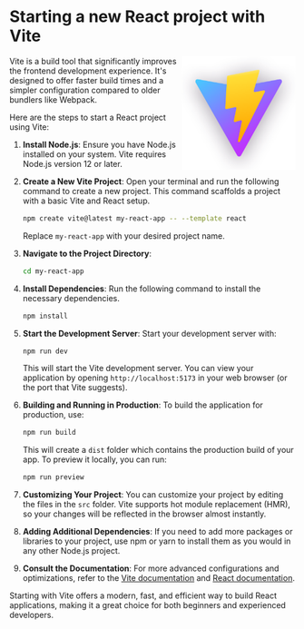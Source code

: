 # Starting a new React project with Vite

<img src="./images/vitelogo.png" width="200" align="right">

Vite is a build tool that significantly improves the frontend development experience. It's designed to offer faster build times and a simpler configuration compared to older bundlers like Webpack.

Here are the steps to start a React project using Vite:

1. **Install Node.js**: Ensure you have Node.js installed on your system. Vite requires Node.js version 12 or later.

2. **Create a New Vite Project**: Open your terminal and run the following command to create a new project. This command scaffolds a project with a basic Vite and React setup.

   ```bash
   npm create vite@latest my-react-app -- --template react
   ```

   Replace `my-react-app` with your desired project name.

3. **Navigate to the Project Directory**:

   ```bash
   cd my-react-app
   ```

4. **Install Dependencies**: Run the following command to install the necessary dependencies.

   ```bash
   npm install
   ```

5. **Start the Development Server**: Start your development server with:

   ```bash
   npm run dev
   ```

   This will start the Vite development server. You can view your application by opening `http://localhost:5173` in your web browser (or the port that Vite suggests).

6. **Building and Running in Production**: To build the application for production, use:

   ```bash
   npm run build
   ```

   This will create a `dist` folder which contains the production build of your app. To preview it locally, you can run:

   ```bash
   npm run preview
   ```

7. **Customizing Your Project**: You can customize your project by editing the files in the `src` folder. Vite supports hot module replacement (HMR), so your changes will be reflected in the browser almost instantly.

8. **Adding Additional Dependencies**: If you need to add more packages or libraries to your project, use npm or yarn to install them as you would in any other Node.js project.

9. **Consult the Documentation**: For more advanced configurations and optimizations, refer to the [Vite documentation](https://vitejs.dev/guide/) and [React documentation](https://reactjs.org/docs/getting-started.html).

Starting with Vite offers a modern, fast, and efficient way to build React applications, making it a great choice for both beginners and experienced developers.
